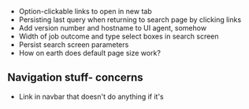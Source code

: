 * Option-clickable links to open in new tab
* Persisting last query when returning to search page by clicking links
* Add version number and hostname to UI agent, somehow
* Width of job outcome and type select boxes in search screen
* Persist search screen parameters
* How on earth does default page size work?

## Navigation stuff- concerns
* Link in navbar that doesn't do anything if it's 
